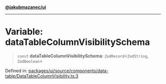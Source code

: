 [**@jakubmazanec/ui**](../README.md)

---

# Variable: dataTableColumnVisibilitySchema

> `const` **dataTableColumnVisibilitySchema**: `ZodRecord`\<`ZodString`, `ZodBoolean`\>

Defined in:
[packages/ui/source/components/data-table/DataTableColumnVisibility.ts:3](https://github.com/jakubmazanec/tools/blob/6fe16df773d5da14c29261ea934e72b3f99fabb7/packages/ui/source/components/data-table/DataTableColumnVisibility.ts#L3)
